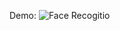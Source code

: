Demo:
![Face Recogitio](https://i0.wp.com/sefiks.com/wp-content/uploads/2020/02/zuckerberg-face-recognition.jpg?ssl=1)
